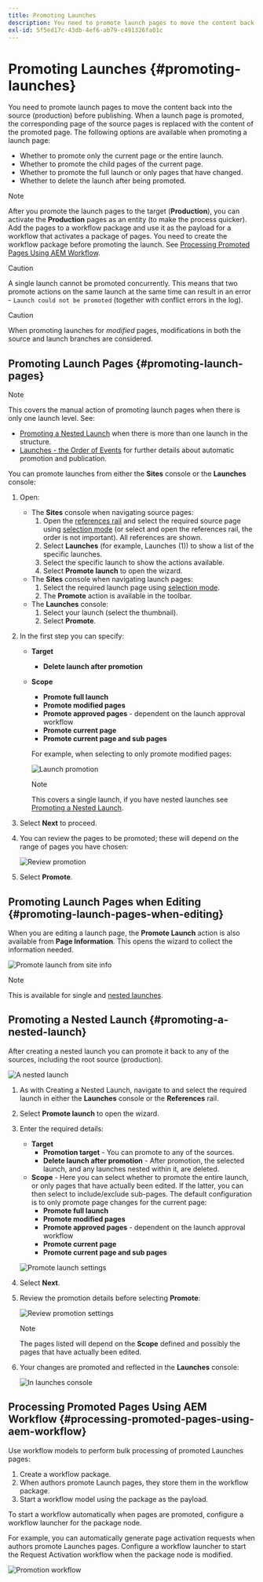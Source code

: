 ```yaml
---
title: Promoting Launches
description: You need to promote launch pages to move the content back into the source (production) before publishing.
exl-id: 5f5ed17c-43db-4ef6-ab79-c491326fa01c
---
```

# Promoting Launches {#promoting-launches}

You need to promote launch pages to move the content back into the source (production) before publishing. When a launch page is promoted, the corresponding page of the source pages is replaced with the content of the promoted page. The following options are available when promoting a launch page:

* Whether to promote only the current page or the entire launch.
* Whether to promote the child pages of the current page.
* Whether to promote the full launch or only pages that have changed.
* Whether to delete the launch after being promoted.

>[!NOTE]
>
>After you promote the launch pages to the target (**Production**), you can activate the **Production** pages as an entity (to make the process quicker). Add the pages to a workflow package and use it as the payload for a workflow that activates a package of pages. You need to create the workflow package before promoting the launch. See [Processing Promoted Pages Using AEM Workflow](#processing-promoted-pages-using-aem-workflow).

>[!CAUTION]
>
>A single launch cannot be promoted concurrently. This means that two promote actions on the same launch at the same time can result in an error - `Launch could not be promoted` (together with conflict errors in the log).

>[!CAUTION]
>
>When promoting launches for *modified* pages, modifications in both the source and launch branches are considered.

## Promoting Launch Pages {#promoting-launch-pages}

>[!NOTE]
>
>This covers the manual action of promoting launch pages when there is only one launch level. See:
>
>* [Promoting a Nested Launch](#promoting-a-nested-launch) when there is more than one launch in the structure.
>* [Launches - the Order of Events](/help/sites-cloud/authoring/launches/overview.md#launches-the-order-of-events) for further details about automatic promotion and publication.
>

You can promote launches from either the **Sites** console or the **Launches** console:

1. Open:
   * The **Sites** console when navigating source pages:
     1. Open the [references rail](/help/sites-cloud/authoring/sites-console/console-side-panel.md#references) and select the required source page using [selection mode](/help/sites-cloud/authoring/getting-started/basic-handling.md) (or select and open the references rail, the order is not important). All references are shown.
     1. Select **Launches** (for example, Launches (1)) to show a list of the specific launches.
     1. Select the specific launch to show the actions available.
     1. Select **Promote launch** to open the wizard.
   * The **Sites** console when navigating launch pages:
     1. Select the required launch page using [selection mode](/help/sites-cloud/authoring/getting-started/basic-handling.md).
     1. The **Promote** action is available in the toolbar.
   * The **Launches** console:
     1. Select your launch (select the thumbnail).
     1. Select **Promote**.
1. In the first step you can specify:
    * **Target**
      * **Delete launch after promotion**
    * **Scope**
      * **Promote full launch**
      * **Promote modified pages**
      * **Promote approved pages** - dependent on the launch approval workflow
      * **Promote current page**
      * **Promote current page and sub pages**

      For example, when selecting to only promote modified pages:

      ![Launch promotion](/help/sites-cloud/authoring/assets/launches-promote.png)

      >[!NOTE]
      >
      >This covers a single launch, if you have nested launches see [Promoting a Nested Launch](#promoting-a-nested-launch).
1. Select **Next** to proceed.
1. You can review the pages to be promoted; these will depend on the range of pages you have chosen:

   ![Review promotion](/help/sites-cloud/authoring/assets/launches-promote-review.png)

1. Select **Promote**.

## Promoting Launch Pages when Editing {#promoting-launch-pages-when-editing}

When you are editing a launch page, the **Promote Launch** action is also available from **Page Information**. This opens the wizard to collect the information needed.

![Promote launch from site info](/help/sites-cloud/authoring/assets/launches-promote-page-info.png)

>[!NOTE]
>
>This is available for single and [nested launches](#promoting-a-nested-launch).

## Promoting a Nested Launch {#promoting-a-nested-launch}

After creating a nested launch you can promote it back to any of the sources, including the root source (production).

![A nested launch](/help/sites-cloud/authoring/assets/launches-promoting-nested.png)

1. As with Creating a Nested Launch, navigate to and select the required launch in either the **Launches** console or the **References** rail.
1. Select **Promote launch** to open the wizard.  
1. Enter the required details:
   * **Target**
     * **Promotion target** - You can promote to any of the sources.
     * **Delete launch after promotion** - After promotion, the selected launch, and any launches nested within it, are deleted.
   * **Scope** - Here you can select whether to promote the entire launch, or only pages that have actually been edited. If the latter, you can then select to include/exclude sub-pages. The default configuration is to only promote page changes for the current page:
      * **Promote full launch**
      * **Promote modified pages**
      * **Promote approved pages** - dependent on the launch approval workflow
      * **Promote current page**
      * **Promote current page and sub pages**

   ![Promote launch settings](/help/sites-cloud/authoring/assets/launches-promote-settings.png)

1. Select **Next**.
1. Review the promotion details before selecting **Promote**:

   ![Review promotion settings](/help/sites-cloud/authoring/assets/launches-promote-review-2.png)

   >[!NOTE]
   >
   >The pages listed will depend on the **Scope** defined and possibly the pages that have actually been edited.

1. Your changes are promoted and reflected in the **Launches** console:

   ![In launches console](/help/sites-cloud/authoring/assets/launches-console.png)

## Processing Promoted Pages Using AEM Workflow {#processing-promoted-pages-using-aem-workflow}

Use workflow models to perform bulk processing of promoted Launches pages:

1. Create a workflow package.
1. When authors promote Launch pages, they store them in the workflow package.
1. Start a workflow model using the package as the payload.

To start a workflow automatically when pages are promoted, configure a workflow launcher for the package node. <!--To start a workflow automatically when pages are promoted, [configure a workflow launcher](/help/sites-administering/workflows-starting.md#workflows-launchers) for the package node.-->

For example, you can automatically generate page activation requests when authors promote Launches pages. Configure a workflow launcher to start the Request Activation workflow when the package node is modified.

![Promotion workflow](/help/sites-cloud/authoring/assets/launches-create-workflow.png)

